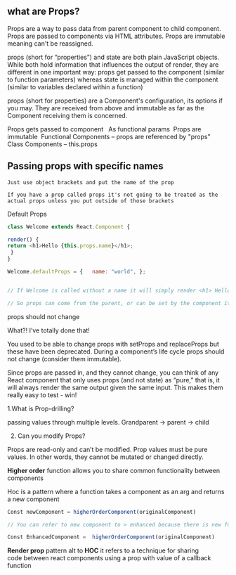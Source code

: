 ## what are Props? 

Props are a way to pass data from parent component to child component. Props are passed to components via HTML attributes. Props are immutable meaning can't be reassigned. 

props (short for “properties”) and state are both plain JavaScript objects. While both hold information that influences the output of render, they are different in one important way: props get passed to the component (similar to function parameters) whereas state is managed within the component (similar to variables declared within a function) 

props (short for properties) are a Component's configuration, its options if you may. They are received from above and immutable as far as the Component receiving them is concerned. 



Props gets passed to component  
As functional params 
Props are immutable 
Functional Components – props are referenced by "props" 
Class Components – this.props 


## Passing props with specific names 

	Just use object brackets and put the name of the prop 

	If you have a prop called props it's not going to be treated as the actual props unless you put outside of those brackets 

Default Props  



```javascript
class Welcome extends React.Component { 

render() {    
return <h1>Hello {this.props.name}</h1>;   
 } 
}  

Welcome.defaultProps = {   name: "world", };  


// If Welcome is called without a name it will simply render <h1> Hello world</h1>. 

// So props can come from the parent, or can be set by the component itself. 

```

props should not change 

What?! I’ve totally done that! 

You used to be able to change props with setProps and replaceProps but these have been deprecated. During a component’s life cycle props should not change (consider them immutable). 

Since props are passed in, and they cannot change, you can think of any React component that only uses props (and not state) as “pure,” that is, it will always render the same output given the same input. This makes them really easy to test - win! 



1.What is Prop-drilling? 

passing values through multiple levels. Grandparent -> parent -> child 


2. Can you modify Props? 

Props are read-only and can’t be modified. Prop values must be pure values. In other words, they cannot be mutated or changed directly. 

**Higher order** function allows you to share common functionality between components 

Hoc is a pattern where a function takes a component as an arg and returns a new component 


```javascript
Const newComponent = higherOrderComponent(originalComponent) 

// You can refer to new component to > enhanced because there is new functionality 

Const EnhancedComponent =  higherOrderComponent(originalComponent) 
```

**Render prop** pattern alt to **HOC** it refers to a technique for sharing code between react components using a prop with value of a callback function